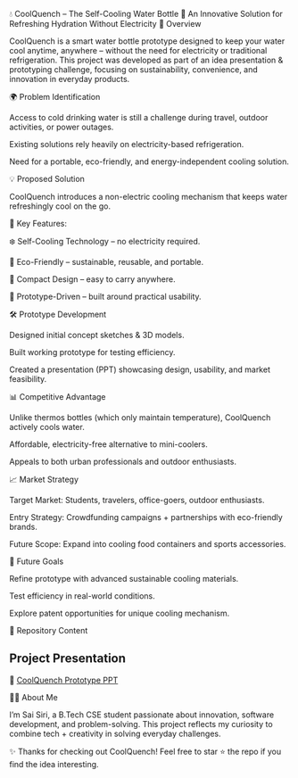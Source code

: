 💧 CoolQuench – The Self-Cooling Water Bottle
🚀 An Innovative Solution for Refreshing Hydration Without Electricity
📖 Overview

CoolQuench is a smart water bottle prototype designed to keep your water cool anytime, anywhere – without the need for electricity or traditional refrigeration.
This project was developed as part of an idea presentation & prototyping challenge, focusing on sustainability, convenience, and innovation in everyday products.

🌍 Problem Identification

Access to cold drinking water is still a challenge during travel, outdoor activities, or power outages.

Existing solutions rely heavily on electricity-based refrigeration.

Need for a portable, eco-friendly, and energy-independent cooling solution.

💡 Proposed Solution

CoolQuench introduces a non-electric cooling mechanism that keeps water refreshingly cool on the go.

🔑 Key Features:

❄️ Self-Cooling Technology – no electricity required.

🌱 Eco-Friendly – sustainable, reusable, and portable.

🎒 Compact Design – easy to carry anywhere.

🧩 Prototype-Driven – built around practical usability.

🛠️ Prototype Development

Designed initial concept sketches & 3D models.

Built working prototype for testing efficiency.

Created a presentation (PPT) showcasing design, usability, and market feasibility.

📊 Competitive Advantage

Unlike thermos bottles (which only maintain temperature), CoolQuench actively cools water.

Affordable, electricity-free alternative to mini-coolers.

Appeals to both urban professionals and outdoor enthusiasts.

📈 Market Strategy

Target Market: Students, travelers, office-goers, outdoor enthusiasts.

Entry Strategy: Crowdfunding campaigns + partnerships with eco-friendly brands.

Future Scope: Expand into cooling food containers and sports accessories.

🎯 Future Goals

Refine prototype with advanced sustainable cooling materials.

Test efficiency in real-world conditions.

Explore patent opportunities for unique cooling mechanism.

📂 Repository Content

## Project Presentation
📄 [CoolQuench Prototype PPT](CoolQuench-Presentation.pptx)

👩‍💻 About Me

I’m Sai Siri, a B.Tech CSE student passionate about innovation, software development, and problem-solving.
This project reflects my curiosity to combine tech + creativity in solving everyday challenges.

✨ Thanks for checking out CoolQuench! Feel free to star ⭐ the repo if you find the idea interesting.
